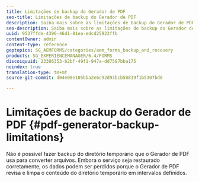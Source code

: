 ```yaml
---
title: Limitações de backup do Gerador de PDF
seo-title: Limitações de backup do Gerador de PDF
description: Saiba mais sobre as limitações de backup do Gerador de PDF.
seo-description: Saiba mais sobre as limitações de backup do Gerador de PDF.
uuid: 9537ffde-4396-46d1-81ea-edcd25923ffb
contentOwner: admin
content-type: reference
geptopics: SG_AEMFORMS/categories/aem_forms_backup_and_recovery
products: SG_EXPERIENCEMANAGER/6.4/FORMS
discoiquuid: 23386353-b2bf-49f1-947a-dd7587bba175
noindex: true
translation-type: tm+mt
source-git-commit: d04e08e105bba2e6c92d93bcb58839f1b5307bd8

---
```



# Limitações de backup do Gerador de PDF {#pdf-generator-backup-limitations}

Não é possível fazer backup do diretório temporário que o Gerador de PDF usa para converter arquivos. Embora o serviço seja restaurado corretamente, os dados podem ser perdidos porque o Gerador de PDF revisa e limpa o conteúdo do diretório temporário em intervalos definidos.
